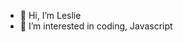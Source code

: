 - 👋 Hi, I’m Leslie  
- 👀 I’m interested in coding, Javascript

<!---
leslie0628/leslie0628 is a ✨ special ✨ repository because its `README.md` (this file) appears on your GitHub profile.
You can click the Preview link to take a look at your changes.
--->
